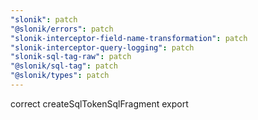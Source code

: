 ```yaml
---
"slonik": patch
"@slonik/errors": patch
"slonik-interceptor-field-name-transformation": patch
"slonik-interceptor-query-logging": patch
"slonik-sql-tag-raw": patch
"@slonik/sql-tag": patch
"@slonik/types": patch
---
```


correct createSqlTokenSqlFragment export
